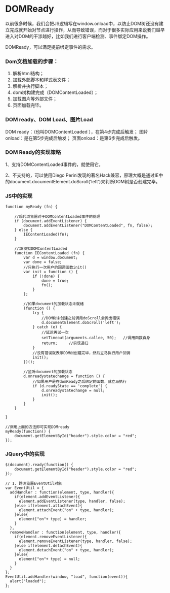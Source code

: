 # DOMReady

以前很多时候，我们会把JS逻辑写在window.onload中，以防止DOM树还没有建立完成就开始对节点进行操作，从而导致错误，而对于很多实际应用来说我们越早进入对DOM的干涉越好，比如我们进行客户端检测、事件绑定DOM操作。

DOMReady，可以满足提前绑定事件的需求。

### Dom文档加载的步骤：

1. 解析html结构；
2. 加载外部脚本和样式表文件；
3. 解析并执行脚本；
4. dom树构建完成（DOMContentLoaded）；
5. 加载图片等外部文件；
6. 页面加载完毕。

### DOM ready、DOM Load、图片Load

DOM ready：（也叫DOMContentLoaded ），在第4步完成后触发；
图片onload：是在第5步完成后触发；
页面onload：是第6步完成后触发。

### DOM Ready的实现策略

1、支持DOMContentLoaded事件的，就使用它。

2、不支持的，可以使用Diego Perini发现的著名Hack兼容，原理大概是通过IE中的document.documentElement.doScroll('left')来判断DOM树是否创建完毕。



### JS中的实现

```
function myReady (fn) {

    //现代浏览器对于DOMContentLoaded事件的处理
    if (document.addEventListener) {
        document.addEventListener("DOMContentLoaded", fn, false);
    } else {
        IEContentLoaded(fn);
    }

    //IE模拟DOMContentLoaded
    function IEContentLoaded (fn) {
        var d = window.document;
        var done = false;
        //只执行一次用户的回调函数init()
        var init = function () {
            if (!done) {
                done = true;
                fn();
            }
        };

    	//如果document的加载状态未就绪
    	(function () {
    		try {
    			//DOM树未创建之前调用doScroll会抛出错误
    			d.documentElement.doScroll('left');
    		} catch (e) {
    			//延迟再试一次
    			setTimeout(arguments.callee, 50);	//调用函数自身
    			return;		//实现递归
    		}
    		//没有错误就表示DOM树创建完毕，然后立马执行用户回调
    		init();
    	})();
    	
    	//监听document的加载状态
    	d.onreadystatechange = function () {
    		//如果用户是在domReady之后绑定的函数，就立马执行
    		if (d.readyState == 'complete') {
    			d.onreadystatechange = null;
    			init();
    		}
    	}	
    }

}

//调用上面的方法即可实现DOMready
myReady(function() {
    document.getElementById("header").style.color = "red";
});
```



### JQuery中的实现

```
$(document).ready(function() {
	document.getElementById("header").style.color = "red";
});
```









```
// 1. 跨浏览器EventUtil对象
var EventUtil = {
  addHandler : function(element, type, handler){
    if(element.addEventListener){
      element.addEventListener(type, handler, false);
    }else if(element.attachEvent){
      element.attachEvent("on" + type, handler);
    }else{
      element["on"+ type] = handler;
    }
  },  
  removeHandler : function(element, type, handler){
    if(element.removeEventListener){
      element.removeEventListener(type, handler, false);
    }else if(element.detachEvent){
      element.detachEvent("on" + type, handler);
    }else{
      element["on"+ type] = null;
    }
  }
};
EventUtil.addHandler(window, "load", function(event)){
  alert("loaded");
};
```